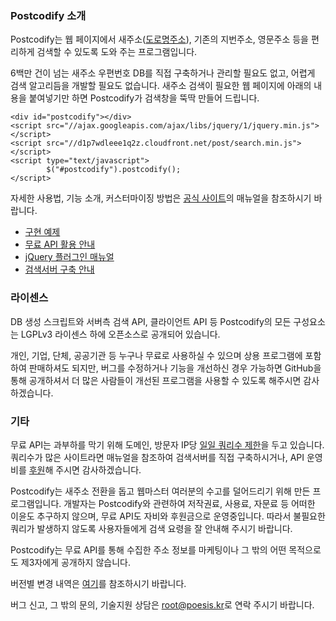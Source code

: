 
### Postcodify 소개

Postcodify는 웹 페이지에서 새주소(<a href="http://www.juso.go.kr/">도로명주소</a>),
기존의 지번주소, 영문주소 등을 편리하게 검색할 수 있도록 도와 주는 프로그램입니다.

6백만 건이 넘는 새주소 우편번호 DB를 직접 구축하거나 관리할 필요도 없고, 어렵게 검색 알고리듬을 개발할 필요도 없습니다.
새주소 검색이 필요한 웹 페이지에 아래의 내용을 붙여넣기만 하면 Postcodify가 검색창을 뚝딱 만들어 드립니다.

    <div id="postcodify"></div>
    <script src="//ajax.googleapis.com/ajax/libs/jquery/1/jquery.min.js"></script>
    <script src="//d1p7wdleee1q2z.cloudfront.net/post/search.min.js"></script>
    <script type="text/javascript">
            $("#postcodify").postcodify();
    </script>

자세한 사용법, 기능 소개, 커스터마이징 방법은 [공식 사이트](http://postcodify.poesis.kr/)의 매뉴얼을 참조하시기 바랍니다.

  - [구현 예제](http://postcodify.poesis.kr/guide/example)
  - [무료 API 활용 안내](http://postcodify.poesis.kr/guide/freeapi)
  - [jQuery 플러그인 매뉴얼](http://postcodify.poesis.kr/guide/jquery_plugin)
  - [검색서버 구축 안내](http://postcodify.poesis.kr/guide/owndb)

### 라이센스

DB 생성 스크립트와 서버측 검색 API, 클라이언트 API 등
Postcodify의 모든 구성요소는 LGPLv3 라이센스 하에 오픈소스로 공개되어 있습니다.

개인, 기업, 단체, 공공기관 등 누구나 무료로 사용하실 수 있으며
상용 프로그램에 포함하여 판매하셔도 되지만,
버그를 수정하거나 기능을 개선하신 경우 가능하면 GitHub을 통해 공개하셔서
더 많은 사람들이 개선된 프로그램을 사용할 수 있도록 해주시면 감사하겠습니다.

### 기타

무료 API는 과부하를 막기 위해 도메인, 방문자 IP당 [일일 쿼리수 제한](http://postcodify.poesis.kr/guide/quota)을 두고 있습니다.
쿼리수가 많은 사이트라면 매뉴얼을 참조하여 검색서버를 직접 구축하시거나,
API 운영비를 [후원](http://postcodify.poesis.kr/guide/sponsor)해 주시면 감사하겠습니다.

Postcodify는 새주소 전환을 돕고 웹마스터 여러분의 수고를 덜어드리기 위해 만든 프로그램입니다.
개발자는 Postcodify와 관련하여 저작권료, 사용료, 자문료 등 어떠한 이윤도 추구하지 않으며, 무료 API도 자비와 후원금으로 운영중입니다.
따라서 불필요한 쿼리가 발생하지 않도록 사용자들에게 검색 요령을 잘 안내해 주시기 바랍니다.

Postcodify는 무료 API를 통해 수집한 주소 정보를 마케팅이나 그 밖의 어떤 목적으로도 제3자에게 공개하지 않습니다.

버전별 변경 내역은 [여기](http://postcodify.poesis.kr/guide/changelog)를 참조하시기 바랍니다.

버그 신고, 그 밖의 문의, 기술지원 상담은 [root@poesis.kr](mailto:root@poesis.kr?subject=Postcodify)로 연락 주시기 바랍니다.
